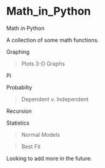 # Math_in_Python
Math in Python

A collection of some math functions. 

Graphing
 >Plots
 >3-D Graphs 

Pi

Probabilty
  >Dependent v. Independent

Recursion

Statistics
  >Normal Models
  
  >Best Fit
  
  
Looking to add more in the future. 
